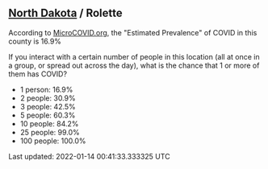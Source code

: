 
## [North Dakota](/united-states/north-dakota) / Rolette

According to [MicroCOVID.org](http://microcovid.org),
the "Estimated Prevalence" of COVID in this county is 16.9%

If you interact with a certain number of people in this location
(all at once in a group, or spread out across the day), what is the chance that
1 or more of them has COVID?

- 1 person: 16.9%
- 2 people: 30.9%
- 3 people: 42.5%
- 5 people: 60.3%
- 10 people: 84.2%
- 25 people: 99.0%
- 100 people: 100.0%

Last updated: 2022-01-14 00:41:33.333325 UTC
